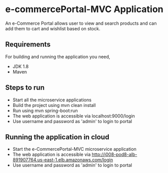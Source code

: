 # e-commercePortal-MVC Application
An e-Commerce Portal allows user to view and search products and can add them to cart and wishlist based on stock.

## Requirements
For building and running the application you need,
  * JDK 1.8
  * Maven
  
## Steps to run
* Start all the microservice applications
* Build the project using mvn clean install
* Run using mvn spring-boot:run
* The web application is accessible via localhost:9000/login
* Use username and password as 'admin' to login to portal

## Running the application in cloud
* Start the e-CommercePortal-MVC microservice application
* The web application is accessible via http://j008-pod8-alb-891907764.us-east-1.elb.amazonaws.com/login
* Use username and password as 'admin' to login to portal

